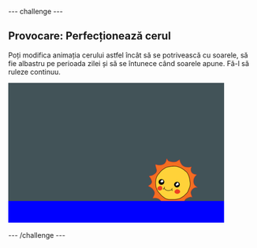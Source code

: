 --- challenge ---

## Provocare: Perfecționează cerul

Poți modifica animația cerului astfel încât să se potrivească cu soarele, să fie albastru pe perioada zilei și să se întunece când soarele apune. Fă-l să ruleze continuu.

![captură de ecran](images/sunrise-sky-challenge.png)

--- /challenge ---